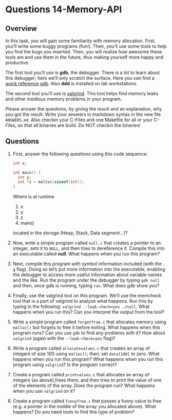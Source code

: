 # Questions 14-Memory-API

## Overview

In this task, you will gain some familiarity with memory allocation. First,
you’ll write some buggy programs (fun!). Then, you’ll use some tools to help you
find the bugs you inserted. Then, you will realize how awesome these tools are
and use them in the future, thus making yourself more happy and productive.

The first tool you’ll use is **gdb**, the debugger. There is a lot to learn
about this debugger; here we’ll only scratch the surface. Here you can find a
[quick reference gdb][]. Also **ddd** is installed on lab workstations.

The second tool you’ll use is [valgrind][]. This tool helps find memory leaks
and other insidious memory problems in your program.

Please answer the questions, by giving the result and an explanation, why you
got the result.  Write your answers in markdown syntax in the new file
`ANSWERS.md`. Also checkin your C-Files and one Makefile for all or your
C-Files, so that all binaries are build. Do NOT checkin the binaries!

## Questions
1. First, answer the following questions using this code sequence:
   ```c
   int x;

   int main() {
     int y;
     int *z = malloc(sizeof(int));
   }
   ```
   Where is at runtime

   1. x
   2. y
   3. z
   4. main()

   located in the storage (Heap, Stack, Data segment...)?

1. Now, write a simple program called `null.c` that creates a pointer to an
   integer, sets it to `NULL`, and then tries to dereference it. Compile this
   into an executable called **null**. What happens when you run this program?

1. Next, compile this program with symbol information included (with the `-g`
   flag). Doing so let’s put more information into the executable, enabling the
   debugger to access more useful information about variable names and the like.
   Run the program under the debugger by typing `gdb null` and then, once gdb is
   running, typing `run`. What does gdb show you?

1. Finally, use the valgrind tool on this program. We’ll use the memcheck tool
   that is a part of valgrind to analyze what happens. Run this by typing in the
   following: `valgrind --leak-check=yes ./null`. What happens when you run
   this? Can you interpret the output from the tool?

1. Write a simple program called `forgetfree.c` that allocates memory using
   `malloc()` but forgets to free it before exiting. What happens when this
   program runs? Can you use `gdb` to find any problems with it? How about
   `valgrind` (again with the `--leak-check=yes` flag)?

1. Write a program called `allocatevalues.c` that creates an array of integers
   of size 100 using `malloc()`; then, set `data[100]` to zero. What happens
   when you run this program? What happens when you run this program using
   `valgrind`? Is the program correct?

1. Create a program called `printvalues.c` that allocates an array of integers
   (as above),frees them, and then tries to print the value of one of the
   elements of the array. Does the program run? What happens when you use
   `valgrind` on it?

1. Create a program called `funnyfree.c` that passes a funny value to free (e.g.
   a pointer in the middle of the array you allocated above). What happens? Do
   you need tools to find this type of problem?

[valgrind]: http://valgrind.org/downloads/current.html
[quick reference gdb]: https://web.stanford.edu/class/cs107/gdb_refcard.pdf

